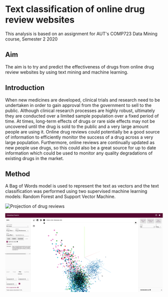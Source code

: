 # Text classification of online drug review websites
This analysis is based on an assignment for AUT's COMP723 Data Mining course, Semester 2 2020
## Aim

The aim is to try and predict the effectiveness of drugs from online drug review websites by using text mining and machine learning.

## Introduction

When new medicines are developed, clinical trials and research need to be undertaken in order to gain approval from the government to sell to the public. Although clinical research processes are highly robust, ultimately they are conducted over a limited sample population over a fixed period of time. At times, long-term effects of drugs or rare side effects may not be uncovered until the drug is sold to the public and a very large amount people are using it. Online drug reviews could potentially be a good source of information to efficiently monitor the success of a drug across a very large population. Furthermore, online reviews are continually updated as new people use drugs, so this could also be a great source for up to date information which could be used to monitor any quality degradations of existing drugs in the market.

## Method

A Bag of Words model is used to represent the text as vectors and the text classification was performed using two supervised machine learning models: Random Forest and Support Vector Machine.

![Projection of drug reviews](http://projector.tensorflow.org/?config=https://gist.githubusercontent.com/myiwt/4f8324e830e14cc1b5032e4b2e486aed/raw/886d1e4594bd4275db50d2b4f26c1978df9f83ab/embedding_projector_config.json)

![link to demo video](./EmbeddingProjectionDemo.gif)
